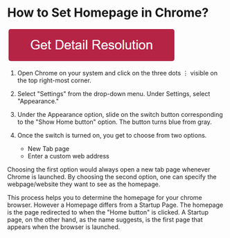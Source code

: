 # How to Set Homepage in Chrome?


[![how to set homepage in chrome](redd.png)](https://icncomputer.com/how-to-set-homepage-in-chrome)


1. Open Chrome on your system and click on the three dots ⋮ visible on the top right-most corner.
2. Select "Settings" from the drop-down menu. Under Settings, select "Appearance."

3. Under the Appearance option, slide on the switch button corresponding to the "Show Home button" option. The button turns blue from gray.

4. Once the switch is turned on, you get to choose from two options.

    * New Tab page
    * Enter a custom web address

Choosing the first option would always open a new tab page whenever Chrome is launched. By choosing the second option, one can specify the webpage/website they want to see as the homepage.

This process helps you to determine the homepage for your chrome browser. However a Homepage differs from a Startup Page. The homepage is the page redirected to when the "Home button" is clicked. A Startup page, on the other hand, as the name suggests, is the first page that appears when the browser is launched.
